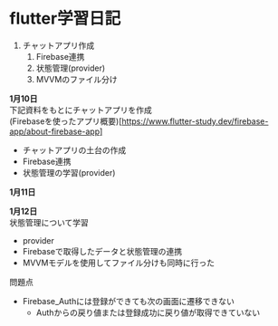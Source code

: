 # flutter学習日記

1. チャットアプリ作成  
    1. Firebase連携
    1. 状態管理(provider)
    1. MVVMのファイル分け

__1月10日__  
下記資料をもとにチャットアプリを作成  
(Firebaseを使ったアプリ概要)[https://www.flutter-study.dev/firebase-app/about-firebase-app]  
- チャットアプリの土台の作成
- Firebase連携
- 状態管理の学習(provider)  

__1月11日__  

__1月12日__  
状態管理について学習
- provider
- Firebaseで取得したデータと状態管理の連携
- MVVMモデルを使用してファイル分けも同時に行った

問題点  
- Firebase_Authには登録ができても次の画面に遷移できない
    - Authからの戻り値または登録成功に戻り値が取得できていない
